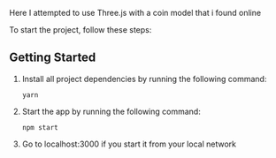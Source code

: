 Here I attempted to use Three.js with a coin model that i found online

To start the project, follow these steps:

## Getting Started

1. Install all project dependencies by running the following command:

   ```
   yarn
   ```

2. Start the app by running the following command:

   ```
   npm start
   ```

3. Go to localhost:3000 if you start it from your local network
